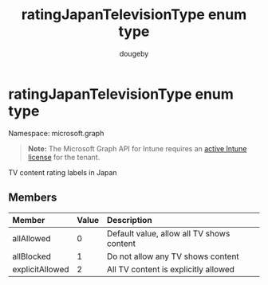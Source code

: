 ﻿---
title: "ratingJapanTelevisionType enum type"
description: "TV content rating labels in Japan"
author: "dougeby"
localization_priority: Normal
ms.prod: "intune"
doc_type: enumPageType
---

# ratingJapanTelevisionType enum type

Namespace: microsoft.graph

> **Note:** The Microsoft Graph API for Intune requires an [active Intune license](https://go.microsoft.com/fwlink/?linkid=839381) for the tenant.

TV content rating labels in Japan

## Members

| Member          | Value | Description                               |
| :-------------- | :---- | :---------------------------------------- |
| allAllowed      | 0     | Default value, allow all TV shows content |
| allBlocked      | 1     | Do not allow any TV shows content         |
| explicitAllowed | 2     | All TV content is explicitly allowed      |
